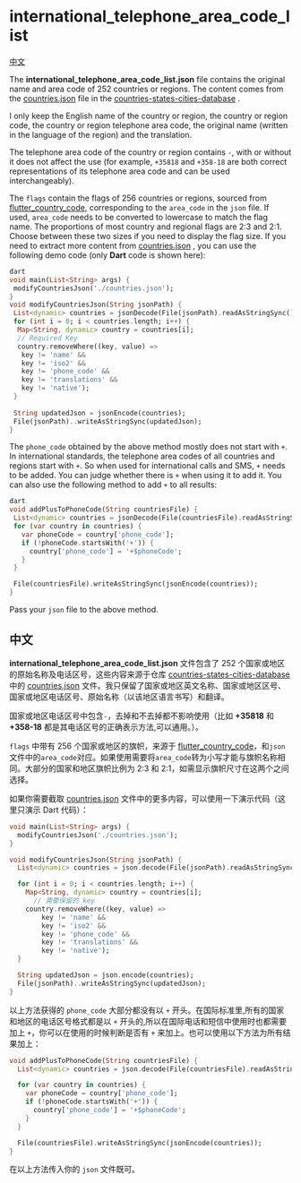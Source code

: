 # international_telephone_area_code_list

[中文](##中文)

The **international_telephone_area_code_list.json** file contains the original name and area code of 252 countries or regions. The content comes from the [countries.json](https://raw.githubusercontent.com/dr5hn/countries-states-cities-database/master/countries.json) file in the [countries-states-cities-database](https://github.com/dr5hn/countries-states-cities-database) .

I only keep the English name of the country or region, the country or region code, the country or region telephone area code, the original name (written in the language of the region) and the translation.

The telephone area code of the country or region contains `-`, with or without it does not affect the use (for example, `+35818` and `+358-18` are both correct representations of its telephone area code and can be used interchangeably).

The `flags` contain the flags of 256 countries or regions, sourced from [flutter_country_code](https://github.com/mustafa-707/flutter_country_code), corresponding to the `area_code` in the `json` file. If used, `area_code` needs to be converted to lowercase to match the flag name. The proportions of most country and regional flags are 2:3 and 2:1. Choose between these two sizes if you need to display the flag size. If you need to extract more content from [countries.json](https://raw.githubusercontent.com/dr5hn/countries-states-cities-database/master/countries.json) , you can use the following demo code (only **Dart** code is shown here):

```dart
dart
void main(List<String> args) { 
 modifyCountriesJson('./countries.json');
}
void modifyCountriesJson(String jsonPath) {
 List<dynamic> countries = jsonDecode(File(jsonPath).readAsStringSync());
 for (int i = 0; i < countries.length; i++) {
  Map<String, dynamic> country = countries[i];
  // Required Key
  country.removeWhere((key, value) => 
   key != 'name' && 
   key != 'iso2' && 
   key != 'phone_code' &&
   key != 'translations' &&
   key != 'native');
 }
 
 String updatedJson = jsonEncode(countries);
 File(jsonPath)..writeAsStringSync(updatedJson);
}
```

The `phone_code` obtained by the above method mostly does not start with `+`. In international standards, the telephone area codes of all countries and regions start with `+`. So when used for international calls and SMS, `+` needs to be added. You can judge whether there is `+` when using it to add it. You can also use the following method to add `+` to all results:

```dart
dart
void addPlusToPhoneCode(String countriesFile) {
 List<dynamic> countries = jsonDecode(File(countriesFile).readAsStringSync());
 for (var country in countries) {
   var phoneCode = country['phone_code'];
   if (!phoneCode.startsWith('+')) {
     country['phone_code'] = '+$phoneCode';
   }
 }

 File(countriesFile).writeAsStringSync(jsonEncode(countries)); 
}
```

Pass your `json` file to the above method. 

## 中文

**international_telephone_area_code_list.json** 文件包含了 252 个国家或地区的原始名称及电话区号，这些内容来源于仓库 [countries-states-cities-database](https://github.com/dr5hn/countries-states-cities-database) 中的 [countries.json](https://raw.githubusercontent.com/dr5hn/countries-states-cities-database/master/countries.json) 文件。我只保留了国家或地区英文名称、国家或地区区号、国家或地区电话区号、原始名称（以该地区语言书写）和翻译。

国家或地区电话区号中包含`-`，去掉和不去掉都不影响使用（比如 **+35818** 和 **+358-18** 都是其电话区号的正确表示方法,可以通用。）。

`flags` 中带有 256 个国家或地区的旗帜，来源于 [flutter_country_code](https://github.com/mustafa-707/flutter_country_code)，和`json`文件中的`area_code`对应。如果使用需要将`area_code`转为小写才能与旗帜名称相同。大部分的国家和地区旗帜比例为 2:3 和 2:1，如需显示旗帜尺寸在这两个之间选择。

如果你需要截取 [countries.json](https://raw.githubusercontent.com/dr5hn/countries-states-cities-database/master/countries.json) 文件中的更多内容，可以使用一下演示代码（这里只演示 Dart 代码）：

```dart
void main(List<String> args) {
  modifyCountriesJson('./countries.json');
}

void modifyCountriesJson(String jsonPath) {
  List<dynamic> countries = json.decode(File(jsonPath).readAsStringSync());

  for (int i = 0; i < countries.length; i++) {
    Map<String, dynamic> country = countries[i];
      // 需要保留的 key
    country.removeWhere((key, value) =>
        key != 'name' &&
        key != 'iso2' &&
        key != 'phone_code' &&
        key != 'translations' &&
        key != 'native');
  }

  String updatedJson = json.encode(countries);
  File(jsonPath)..writeAsStringSync(updatedJson);
}
```

以上方法获得的 `phone_code` 大部分都没有以 `+` 开头。在国际标准里,所有的国家和地区的电话区号格式都是以 `+` 开头的,所以在国际电话和短信中使用时也都需要加上 `+`，你可以在使用的时候判断是否有 `+` 来加上。也可以使用以下方法为所有结果加上：

```dart
void addPlusToPhoneCode(String countriesFile) {
  List<dynamic> countries = json.decode(File(countriesFile).readAsStringSync());

  for (var country in countries) {
    var phoneCode = country['phone_code'];
    if (!phoneCode.startsWith('+')) {
      country['phone_code'] = '+$phoneCode';
    }
  }

  File(countriesFile).writeAsStringSync(jsonEncode(countries));
}
```

在以上方法传入你的 `json` 文件既可。
